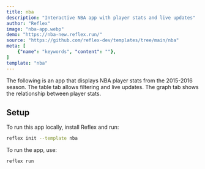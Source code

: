 ```yaml
---
title: nba
description: "Interactive NBA app with player stats and live updates"
author: "Reflex"
image: "nba-app.webp"
demo: "https://nba-new.reflex.run/"
source: "https://github.com/reflex-dev/templates/tree/main/nba"
meta: [
    {"name": "keywords", "content": ""},
]
template: "nba"
---
```


The following is an app that displays NBA player stats from the 2015-2016 season. The table tab allows filtering and live updates. The graph tab shows the relationship between player stats.

## Setup

To run this app locally, install Reflex and run:

```bash
reflex init --template nba
```

To run the app, use:

```bash
reflex run
```
